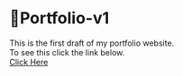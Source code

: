 # 💙Portfolio-v1

This is the first draft of my portfolio website.<br>
To see this click the link below.<br>
<a href = https://stuti24m.github.io/> Click Here </a>


